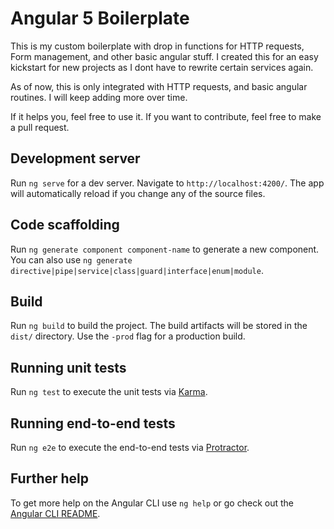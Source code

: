 # Angular 5 Boilerplate

This is my custom boilerplate with drop in functions for HTTP requests, Form management, and other basic angular stuff.  I created this for an easy kickstart for new projects as I dont have to rewrite certain services again.  

As of now, this is only integrated with HTTP requests, and basic angular routines. I will keep adding more over time.  

If it helps you, feel free to use it. If you want to contribute, feel free to make a pull request.  

## Development server

Run `ng serve` for a dev server. Navigate to `http://localhost:4200/`. The app will automatically reload if you change any of the source files.

## Code scaffolding

Run `ng generate component component-name` to generate a new component. You can also use `ng generate directive|pipe|service|class|guard|interface|enum|module`.

## Build

Run `ng build` to build the project. The build artifacts will be stored in the `dist/` directory. Use the `-prod` flag for a production build.

## Running unit tests

Run `ng test` to execute the unit tests via [Karma](https://karma-runner.github.io).

## Running end-to-end tests

Run `ng e2e` to execute the end-to-end tests via [Protractor](http://www.protractortest.org/).

## Further help

To get more help on the Angular CLI use `ng help` or go check out the [Angular CLI README](https://github.com/angular/angular-cli/blob/master/README.md).
